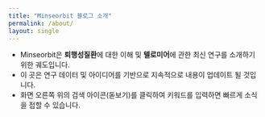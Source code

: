 ```yaml
---
title: "Minseorbit 블로그 소개"
permalink: /about/
layout: single
---
```


- Minseorbit은 **퇴행성질환**에 대한 이해 및 **텔로미어**에 관한 최신 연구를 소개하기 위한 궤도입니다.
- 이 곳은 연구 데이터 및 아이디어를 기반으로 지속적으로 내용이 업데이트 될 것입니다.
- 화면 오른쪽 위의 검색 아이콘(돋보기)를 클릭하여 키워드를 입력하면 빠르게 소식을 접할 수 있습니다.
